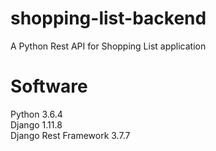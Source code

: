 # shopping-list-backend
A Python Rest API for Shopping List application

# Software
Python 3.6.4 <br>
Django 1.11.8 <br>
Django Rest Framework 3.7.7

